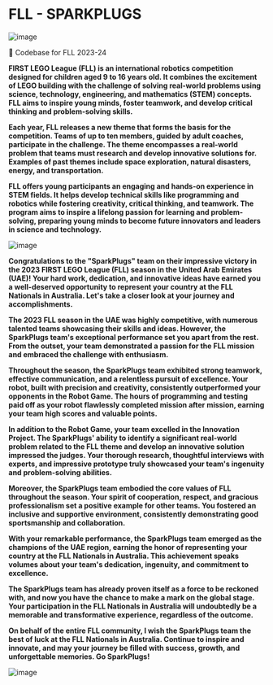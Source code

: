 # FLL - SPARKPLUGS
![image](https://github.com/Aby-ss/FLL/assets/103417697/a72b28ae-2271-4860-9aca-36c2d7d3c592)

🧱 Codebase for FLL 2023-24

**FIRST LEGO League (FLL) is an international robotics competition designed for children aged 9 to 16 years old. It combines the excitement of LEGO building with the challenge of solving real-world problems using science, technology, engineering, and mathematics (STEM) concepts. FLL aims to inspire young minds, foster teamwork, and develop critical thinking and problem-solving skills.**

**Each year, FLL releases a new theme that forms the basis for the competition. Teams of up to ten members, guided by adult coaches, participate in the challenge. The theme encompasses a real-world problem that teams must research and develop innovative solutions for. Examples of past themes include space exploration, natural disasters, energy, and transportation.**

**FLL offers young participants an engaging and hands-on experience in STEM fields. It helps develop technical skills like programming and robotics while fostering creativity, critical thinking, and teamwork. The program aims to inspire a lifelong passion for learning and problem-solving, preparing young minds to become future innovators and leaders in science and technology.**

   ![image](https://github.com/Aby-ss/FLL/assets/103417697/c3f83b76-4ff3-40fa-b5e5-6a1384e8abb0)

**Congratulations to the "SparkPlugs" team on their impressive victory in the 2023 FIRST LEGO League (FLL) season in the United Arab Emirates (UAE)! Your hard work, dedication, and innovative ideas have earned you a well-deserved opportunity to represent your country at the FLL Nationals in Australia. Let's take a closer look at your journey and accomplishments.**

**The 2023 FLL season in the UAE was highly competitive, with numerous talented teams showcasing their skills and ideas. However, the SparkPlugs team's exceptional performance set you apart from the rest. From the outset, your team demonstrated a passion for the FLL mission and embraced the challenge with enthusiasm.**

**Throughout the season, the SparkPlugs team exhibited strong teamwork, effective communication, and a relentless pursuit of excellence. Your robot, built with precision and creativity, consistently outperformed your opponents in the Robot Game. The hours of programming and testing paid off as your robot flawlessly completed mission after mission, earning your team high scores and valuable points.**

**In addition to the Robot Game, your team excelled in the Innovation Project. The SparkPlugs' ability to identify a significant real-world problem related to the FLL theme and develop an innovative solution impressed the judges. Your thorough research, thoughtful interviews with experts, and impressive prototype truly showcased your team's ingenuity and problem-solving abilities.**

**Moreover, the SparkPlugs team embodied the core values of FLL throughout the season. Your spirit of cooperation, respect, and gracious professionalism set a positive example for other teams. You fostered an inclusive and supportive environment, consistently demonstrating good sportsmanship and collaboration.**

**With your remarkable performance, the SparkPlugs team emerged as the champions of the UAE region, earning the honor of representing your country at the FLL Nationals in Australia. This achievement speaks volumes about your team's dedication, ingenuity, and commitment to excellence.**

**The SparkPlugs team has already proven itself as a force to be reckoned with, and now you have the chance to make a mark on the global stage. Your participation in the FLL Nationals in Australia will undoubtedly be a memorable and transformative experience, regardless of the outcome.**

**On behalf of the entire FLL community, I wish the SparkPlugs team the best of luck at the FLL Nationals in Australia. Continue to inspire and innovate, and may your journey be filled with success, growth, and unforgettable memories. Go SparkPlugs!**


![image](https://github.com/Aby-ss/FLL/assets/103417697/b42412fe-509d-4db1-a1ba-1386e2373c00)
